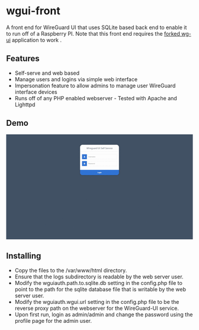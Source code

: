 # wgui-front
A front end for WireGuard UI that uses SQLite based back end to enable it to run off of a Raspberry PI.
Note that this front  end requires the [forked wg-ui](https://github.com/cottley/wg-ui "Forked wg-ui") application to work .



## Features

 * Self-serve and web based
 * Manage users and logins via simple web interface
 * Impersonation feature to allow admins to manage user WireGuard interface devices
 * Runs off of any PHP enabled webserver - Tested with Apache and Lighttpd 

## Demo

![Demo of Admin](WireGuard-UI-Front-demo.gif)


## Installing

 * Copy the files to the /var/www/html directory.
 * Ensure that the logs subdirectory is readable by the web server user.
 * Modify the wguiauth.path.to.sqlite.db setting in the config.php  file to point to the path for the sqlite database file that is writable by the web server user.
 * Modify the wguiauth.wgui.url setting in the config.php file to be the reverse proxy path on the webserver for the WireGuard-UI service.
 * Upon first run, login as admin/admin and change the password using the profile page for the admin user.

